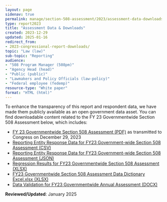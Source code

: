 ```yaml
---
layout: page
sidenav: true
permalink: manage/section-508-assessment/2023/assessment-data-downloads/
type: report2023
title: "Assessment Data & Downloads"
created: 2023-12-29
updated: 2025-01-16
redirect_from:
- 2023-congressional-report-downloads/
topic: "Law (law)"
sub-topic: "Reporting"
audience:
- "508 Program Manager (508pm)"
- "Agency Head (head)"
- "Public (public)"
- "Lawmakers and Policy Officials (law-policy)"
- "Federal employee (fedemp)"
resource-type: "White paper"
format: "HTML (html)"
---
```

To enhance the transparency of this report and respondent data, we have made them publicly available as an open government data asset. You can find downloadable content related to the FY 23 Governmentwide Section 508 Assessment below, which includes:

<ul>
  <li><a href="https://assets.section508.gov/assets/files/assessment/2023/FY%2023%20Governmentwide%20Section%20508%20Assessment%20Report.pdf" target="_blank" class="usa-link--external">FY 23 Governmentwide Section 508 Assessment (PDF)</a> as transmitted to Congress on December 29, 2023</li>
  <li><a href="https://assets.section508.gov/assets/files/assessment/2023/Reporting%20Entity%20Response%20Data%20for%20FY23%20Government-wide%20Section%20508%20Assessment.csv" target="_blank" class="usa-link--external">Reporting Entity Response Data for FY23 Government-wide Section 508 Assessment (CSV)</a></li>
  <li><a href="https://assets.section508.gov/assets/files/assessment/2023/Reporting+Entity+Response+Data+JSON+for+FY23+Government-wide+Section+508+Assessment.json" target="_blank" class="usa-link--external">Reporting Entity Response Data for FY23 Government-wide Section 508 Assessment (JSON)</a></li>
  <li><a href="https://assets.section508.gov/assets/files/assessment/2023/Regression%20Results%20for%20FY23%20Governmentwide%20Section%20508%20Assessment.xlsx" target="_blank" class="usa-link--external">Regression Results for FY23 Governmentwide Section 508 Assessment (XLSX)</a></li>
  <li><a href="https://assets.section508.gov/assets/files/assessment/2023/FY23%20Governmentwide%20Section%20508%20Assessment%20Data%20Dictionary%20Excel.xlsx" target="_blank" class="usa-link--external">FY23 Governmentwide Section 508 Assessment Data Dictionary Excel.xlsx (XLSX)</a></li>
  <li><a href="https://assets.section508.gov/assets/files/assessment/2023/Data%20Validation%20for%20FY23%20Governmentwide%20Annual%20Assessment.docx" target="_blank" class="usa-link--external">Data Validation for FY23 Governmentwide Annual Assessment (DOCX)</a></li>
</ul>


**Reviewed/Updated**: January 2025